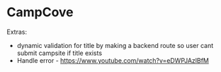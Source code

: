 # CampCove
Extras:
- dynamic validation for title by making a backend route so user cant submit campsite if title exists
- Handle error - https://www.youtube.com/watch?v=eDWPJAzlBfM